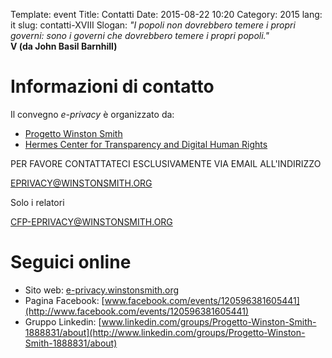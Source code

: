 Template: event
Title: Contatti
Date: 2015-08-22 10:20
Category: 2015
lang: it
slug: contatti-XVIII
Slogan: <i>"I popoli non dovrebbero temere i propri governi: sono i governi che dovrebbero temere i propri popoli."</i><br/><b>V (da John Basil Barnhill)</b>

# Informazioni di contatto

Il convegno *e-privacy* è organizzato da:

- [Progetto Winston Smith](http://pws.winstonsmith.org)
- [Hermes Center for Transparency and Digital Human Rights](http://logioshermes.org)

PER FAVORE CONTATTATECI ESCLUSIVAMENTE VIA EMAIL ALL'INDIRIZZO

[EPRIVACY@WINSTONSMITH.ORG](mailto:eprivacy@winstonsmith.org)

Solo i relatori

[CFP-EPRIVACY@WINSTONSMITH.ORG](mailto:cfp-eprivacy@winstonsmith.org)

<!--
# Luogo della conferenza

<script src='https://maps.googleapis.com/maps/api/js?v=3.exp'></script>
<div style='overflow:hidden;height:448px;width:611px;'><div id='gmap_canvas' style='height:448px;width:611px;'></div>
<style>#gmap_canvas img{max-width:none!important;background:none!important}</style></div>
 <a href='http://www.maps-generator.com/it'>maps-generator.com</a> <script type='text/javascript' src='http://embedmaps.com/google-maps-authorization/script.js?id=0797871d9f258be8c5ce36dfcce0c1025e3011cd'></script><script type='text/javascript'> function init_map(){
var myOptions = {
zoom:13,center:new google.maps.LatLng(41.9014429,12.477100699999937),
mapTypeId: google.maps.MapTypeId.ROADMAP};
map = new google.maps.Map(document.getElementById('gmap_canvas'), myOptions);
marker = new google.maps.Marker({map: map,position: new google.maps.LatLng(41.9014429,12.477100699999937)});
infowindow = new google.maps.InfoWindow({
content:'<strong>e-privacy XVII 2015</strong><br>'+
'Via Campo Marzio, 78<br>'+
'00186 Rome<br>'
});
google.maps.event.addListener(marker, 'click', function(){
infowindow.open(map,marker);
});
infowindow.open(map,marker);
}
google.maps.event.addDomListener(window, 'load', init_map);
</script>

-->

# Seguici online

- Sito web: [e-privacy.winstonsmith.org](http://e-privacy.winstonsmith.org)
- Pagina Facebook: [www.facebook.com/events/120596381605441](http://www.facebook.com/events/120596381605441)
- Gruppo Linkedin: [www.linkedin.com/groups/Progetto-Winston-Smith-1888831/about](http://www.linkedin.com/groups/Progetto-Winston-Smith-1888831/about)

